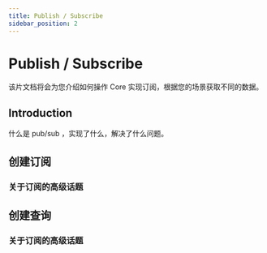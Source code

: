 ```yaml
---
title: Publish / Subscribe
sidebar_position: 2
---
```

# Publish / Subscribe
该片文档将会为您介绍如何操作 Core 实现订阅，根据您的场景获取不同的数据。
## Introduction
什么是 pub/sub ，实现了什么，解决了什么问题。
## 创建订阅
### 关于订阅的高级话题
## 创建查询
### 关于订阅的高级话题
